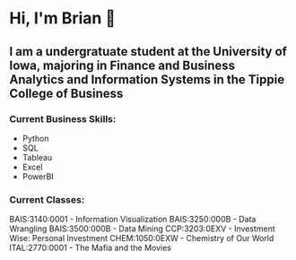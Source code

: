 # Hi, I'm Brian 👋

## I am a undergratuate student at the University of Iowa, majoring in Finance and Business Analytics and Information Systems in the Tippie College of Business

### Current Business Skills:
- Python
- SQL
- Tableau
- Excel
- PowerBI

### Current Classes:
BAIS:3140:0001 - Information Visualization
BAIS:3250:000B - Data Wrangling
BAIS:3500:000B - Data Mining
CCP:3203:0EXV - Investment Wise: Personal Investment
CHEM:1050:0EXW - Chemistry of Our World
ITAL:2770:0001 - The Mafia and the Movies

<!--
**bkarstens24/bkarstens24** is a ✨ _special_ ✨ repository because its `README.md` (this file) appears on your GitHub profile.

Here are some ideas to get you started:

- 🔭 I’m currently working on ...
- 🌱 I’m currently learning ...
- 👯 I’m looking to collaborate on ...
- 🤔 I’m looking for help with ...
- 💬 Ask me about ...
- 📫 How to reach me: ...
- 😄 Pronouns: ...
- ⚡ Fun fact: ...
-->
